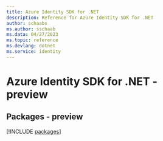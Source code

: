 ```yaml
---
title: Azure Identity SDK for .NET
description: Reference for Azure Identity SDK for .NET
author: schaabs
ms.author: sschaab
ms.data: 04/27/2023
ms.topic: reference
ms.devlang: dotnet
ms.service: identity
---
```

# Azure Identity SDK for .NET - preview
## Packages - preview
[!INCLUDE [packages](identity-index.md)]